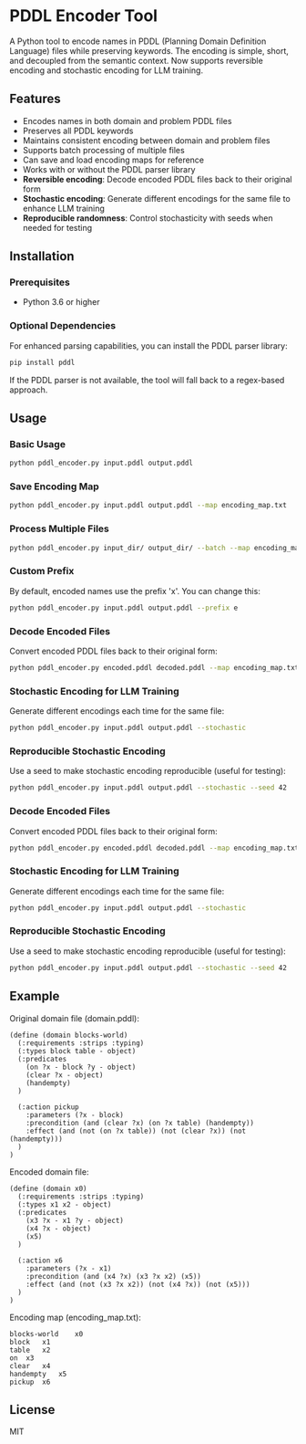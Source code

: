 # PDDL Encoder Tool

A Python tool to encode names in PDDL (Planning Domain Definition Language) files while preserving keywords. The encoding is simple, short, and decoupled from the semantic context. Now supports reversible encoding and stochastic encoding for LLM training.

## Features

- Encodes names in both domain and problem PDDL files
- Preserves all PDDL keywords
- Maintains consistent encoding between domain and problem files
- Supports batch processing of multiple files
- Can save and load encoding maps for reference
- Works with or without the PDDL parser library
- **Reversible encoding**: Decode encoded PDDL files back to their original form
- **Stochastic encoding**: Generate different encodings for the same file to enhance LLM training
- **Reproducible randomness**: Control stochasticity with seeds when needed for testing

## Installation

### Prerequisites

- Python 3.6 or higher

### Optional Dependencies

For enhanced parsing capabilities, you can install the PDDL parser library:

```bash
pip install pddl
```

If the PDDL parser is not available, the tool will fall back to a regex-based approach.

## Usage

### Basic Usage

```bash
python pddl_encoder.py input.pddl output.pddl
```

### Save Encoding Map

```bash
python pddl_encoder.py input.pddl output.pddl --map encoding_map.txt
```

### Process Multiple Files

```bash
python pddl_encoder.py input_dir/ output_dir/ --batch --map encoding_map.txt
```

### Custom Prefix

By default, encoded names use the prefix 'x'. You can change this:

```bash
python pddl_encoder.py input.pddl output.pddl --prefix e
```

### Decode Encoded Files

Convert encoded PDDL files back to their original form:

```bash
python pddl_encoder.py encoded.pddl decoded.pddl --map encoding_map.txt --decode
```

### Stochastic Encoding for LLM Training

Generate different encodings each time for the same file:

```bash
python pddl_encoder.py input.pddl output.pddl --stochastic
```

### Reproducible Stochastic Encoding

Use a seed to make stochastic encoding reproducible (useful for testing):

```bash
python pddl_encoder.py input.pddl output.pddl --stochastic --seed 42
```

### Decode Encoded Files

Convert encoded PDDL files back to their original form:

```bash
python pddl_encoder.py encoded.pddl decoded.pddl --map encoding_map.txt --decode
```

### Stochastic Encoding for LLM Training

Generate different encodings each time for the same file:

```bash
python pddl_encoder.py input.pddl output.pddl --stochastic
```

### Reproducible Stochastic Encoding

Use a seed to make stochastic encoding reproducible (useful for testing):

```bash
python pddl_encoder.py input.pddl output.pddl --stochastic --seed 42
```

## Example

Original domain file (domain.pddl):
```
(define (domain blocks-world)
  (:requirements :strips :typing)
  (:types block table - object)
  (:predicates 
    (on ?x - block ?y - object)
    (clear ?x - object)
    (handempty)
  )
  
  (:action pickup
    :parameters (?x - block)
    :precondition (and (clear ?x) (on ?x table) (handempty))
    :effect (and (not (on ?x table)) (not (clear ?x)) (not (handempty)))
  )
)
```

Encoded domain file:
```
(define (domain x0)
  (:requirements :strips :typing)
  (:types x1 x2 - object)
  (:predicates 
    (x3 ?x - x1 ?y - object)
    (x4 ?x - object)
    (x5)
  )
  
  (:action x6
    :parameters (?x - x1)
    :precondition (and (x4 ?x) (x3 ?x x2) (x5))
    :effect (and (not (x3 ?x x2)) (not (x4 ?x)) (not (x5)))
  )
)
```

Encoding map (encoding_map.txt):
```
blocks-world	x0
block	x1
table	x2
on	x3
clear	x4
handempty	x5
pickup	x6
```

## License

MIT